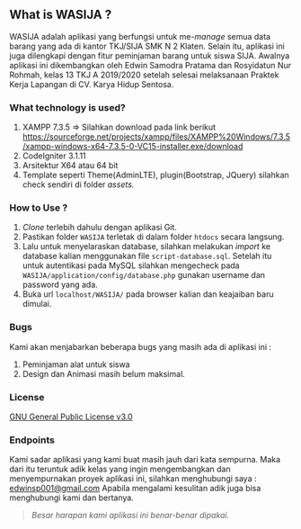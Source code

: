 ## What is WASIJA ?
WASIJA adalah aplikasi yang berfungsi untuk me-<i>manage</i> semua data barang yang ada di kantor TKJ/SIJA SMK N 2 Klaten. Selain itu, aplikasi ini juga dilengkapi dengan fitur peminjaman barang untuk siswa SIJA. Awalnya aplikasi ini dikembangkan oleh Edwin Samodra Pratama dan Rosyidatun Nur Rohmah, kelas 13 TKJ A 2019/2020 setelah selesai melaksanaan Praktek Kerja Lapangan di CV. Karya Hidup Sentosa.

### What technology is used?
1. XAMPP 7.3.5 => Silahkan download pada link berikut https://sourceforge.net/projects/xampp/files/XAMPP%20Windows/7.3.5/xampp-windows-x64-7.3.5-0-VC15-installer.exe/download
2. CodeIgniter 3.1.11
3. Arsitektur X64 atau 64 bit
4. Template seperti Theme(AdminLTE), plugin(Bootstrap, JQuery) silahkan check sendiri di folder <i>assets.</i>

### How to Use ?
1. <i>Clone</i> terlebih dahulu dengan aplikasi Git.
2. Pastikan folder ```WASIJA``` terletak di dalam folder ```htdocs``` secara langsung.
3. Lalu untuk menyelaraskan database, silahkan melakukan <i>import</i> ke database kalian menggunakan file ```script-database.sql```. Setelah itu untuk autentikasi pada MySQL silahkan mengecheck pada ```WASIJA/application/config/database.php``` gunakan username dan password yang ada.
4. Buka url ```localhost/WASIJA/``` pada browser kalian dan keajaiban baru dimulai.

### Bugs
Kami akan menjabarkan beberapa bugs yang masih ada di aplikasi ini :
1. Peminjaman alat untuk siswa
2. Design dan Animasi masih belum maksimal.

### License
[GNU General Public License v3.0](https://www.gnu.org/licenses/gpl-3.0.html)

### Endpoints
Kami sadar aplikasi yang kami buat masih jauh dari kata sempurna.
Maka dari itu teruntuk adik kelas yang ingin mengembangkan dan menyempurnakan proyek aplikasi ini, silahkan menghubungi saya : edwinsp001@gmail.com
Apabila mengalami kesulitan adik juga bisa menghubungi kami dan bertanya.

> *Besar harapan kami aplikasi ini benar-benar dipakai.*
